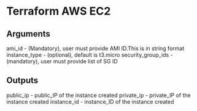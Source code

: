 # Terraform AWS EC2

## Arguments
ami_id - (Mandatory), user must provide AMI ID.This is in string format
instance_type - (optional), default is t3.micro
security_group_ids - (mandatory), user must provide list of SG ID

## Outputs
public_ip - public_IP of the instance created
private_ip - private_IP of the instance created
instance_id - instance_ID of the instance created